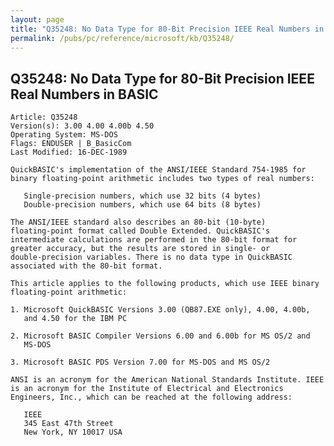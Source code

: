 ```yaml
---
layout: page
title: "Q35248: No Data Type for 80-Bit Precision IEEE Real Numbers in BASIC"
permalink: /pubs/pc/reference/microsoft/kb/Q35248/
---
```


## Q35248: No Data Type for 80-Bit Precision IEEE Real Numbers in BASIC

	Article: Q35248
	Version(s): 3.00 4.00 4.00b 4.50
	Operating System: MS-DOS
	Flags: ENDUSER | B_BasicCom
	Last Modified: 16-DEC-1989
	
	QuickBASIC's implementation of the ANSI/IEEE Standard 754-1985 for
	binary floating-point arithmetic includes two types of real numbers:
	
	   Single-precision numbers, which use 32 bits (4 bytes)
	   Double-precision numbers, which use 64 bits (8 bytes)
	
	The ANSI/IEEE standard also describes an 80-bit (10-byte)
	floating-point format called Double Extended. QuickBASIC's
	intermediate calculations are performed in the 80-bit format for
	greater accuracy, but the results are stored in single- or
	double-precision variables. There is no data type in QuickBASIC
	associated with the 80-bit format.
	
	This article applies to the following products, which use IEEE binary
	floating-point arithmetic:
	
	1. Microsoft QuickBASIC Versions 3.00 (QB87.EXE only), 4.00, 4.00b,
	   and 4.50 for the IBM PC
	
	2. Microsoft BASIC Compiler Versions 6.00 and 6.00b for MS OS/2 and
	   MS-DOS
	
	3. Microsoft BASIC PDS Version 7.00 for MS-DOS and MS OS/2
	
	ANSI is an acronym for the American National Standards Institute. IEEE
	is an acronym for the Institute of Electrical and Electronics
	Engineers, Inc., which can be reached at the following address:
	
	   IEEE
	   345 East 47th Street
	   New York, NY 10017 USA
